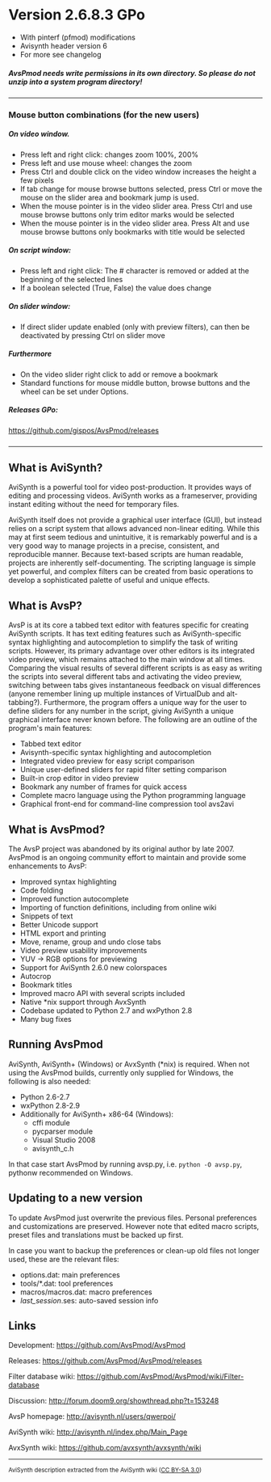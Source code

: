 # Version 2.6.8.3 GPo   
- With pinterf (pfmod) modifications   
- Avisynth header version 6   
- For more see changelog   
##### AvsPmod needs write permissions in its own directory. So please do not unzip into a system program directory!   
-----   
### Mouse button combinations (for the new users)   
##### On video window.   
- Press left and right click: changes zoom 100%, 200%   
- Press left and use mouse wheel: changes the zoom   
- Press Ctrl and double click on the video window increases the height a few pixels
- If tab change for mouse browse buttons selected, press Ctrl or move the mouse on the slider area and bookmark jump is used.   
- When the mouse pointer is in the video slider area. Press Ctrl and use mouse browse buttons only trim editor marks would be selected  
- When the mouse pointer is in the video slider area. Press Alt and use mouse browse buttons only bookmarks with title would be selected 

##### On script window:   
- Press left and right click: The # character is removed or added at the beginning of the selected lines 
- If a boolean selected (True, False) the value does change  

##### On slider window:
- If direct slider update enabled (only with preview filters), can then be deactivated by pressing Ctrl on slider move
   
##### Furthermore   
- On the video slider right click to add or remove a bookmark   
- Standard functions for mouse middle button, browse buttons and the wheel can be set under Options.   
   
##### Releases GPo:      
<https://github.com/gispos/AvsPmod/releases>
### 
-----  

What is AviSynth?
-----------------

AviSynth is a powerful tool for video post-production.  It provides ways 
of editing and processing videos.  AviSynth works as a frameserver, 
providing instant editing without the need for temporary files.

AviSynth itself does not provide a graphical user interface (GUI), but 
instead relies on a script system that allows advanced non-linear 
editing.  While this may at first seem tedious and unintuitive, it is 
remarkably powerful and is a very good way to manage projects in a 
precise, consistent, and reproducible manner.  Because text-based scripts 
are human readable, projects are inherently self-documenting.  The 
scripting language is simple yet powerful, and complex filters can be 
created from basic operations to develop a sophisticated palette of 
useful and unique effects.


What is AvsP?
-------------

AvsP is at its core a tabbed text editor with features specific for 
creating AviSynth scripts.  It has text editing features such as 
AviSynth-specific syntax highlighting and autocompletion to simplify the 
task of writing scripts.  However, its primary advantage over other 
editors is its integrated video preview, which remains attached to the 
main window at all times.  Comparing the visual results of several 
different scripts is as easy as writing the scripts into several 
different tabs and activating the video preview, switching between tabs 
gives instantaneous feedback on visual differences (anyone remember 
lining up multiple instances of VirtualDub and alt-tabbing?). 
Furthermore, the program offers a unique way for the user to define 
sliders for any number in the script, giving AviSynth a unique graphical 
interface never known before.  The following are an outline of the 
program's main features:

- Tabbed text editor
- Avisynth-specific syntax highlighting and autocompletion
- Integrated video preview for easy script comparison
- Unique user-defined sliders for rapid filter setting comparison
- Built-in crop editor in video preview
- Bookmark any number of frames for quick access
- Complete macro language using the Python programming language
- Graphical front-end for command-line compression tool avs2avi


What is AvsPmod?
----------------

The AvsP project was abandoned by its original author by late 2007.  
AvsPmod is an ongoing community effort to maintain and provide some 
enhancements to AvsP:

- Improved syntax highlighting
- Code folding
- Improved function autocomplete
- Importing of function definitions, including from online wiki
- Snippets of text
- Better Unicode support
- HTML export and printing
- Move, rename, group and undo close tabs
- Video preview usability improvements
- YUV -> RGB options for previewing
- Support for AviSynth 2.6.0 new colorspaces
- Autocrop
- Bookmark titles
- Improved macro API with several scripts included
- Native *nix support through AvxSynth
- Codebase updated to Python 2.7 and wxPython 2.8
- Many bug fixes


Running AvsPmod
---------------

AviSynth, AviSynth+ (Windows) or AvxSynth (*nix) is required.  When 
not using the AvsPmod builds, currently only supplied for Windows, 
the following is also needed:

- Python 2.6-2.7
- wxPython 2.8-2.9
- Additionally for AviSynth+ x86-64 (Windows):
    - cffi module
    - pycparser module
    - Visual Studio 2008
    - avisynth_c.h

In that case start AvsPmod by running avsp.py, i.e. `python -O avsp.py`, 
pythonw recommended on Windows.


Updating to a new version
-------------------------

To update AvsPmod just overwrite the previous files.  Personal preferences 
and customizations are preserved.  However note that edited macro scripts, 
preset files and translations must be backed up first.

In case you want to backup the preferences or clean-up old files not longer 
used, these are the relevant files:

- options.dat: main preferences
- tools/*.dat: tool preferences
- macros/macros.dat: macro preferences
- _last_session_.ses: auto-saved session info


Links
-----

Development:
<https://github.com/AvsPmod/AvsPmod>

Releases:
<https://github.com/AvsPmod/AvsPmod/releases>

Filter database wiki:
<https://github.com/AvsPmod/AvsPmod/wiki/Filter-database>

Discussion: 
<http://forum.doom9.org/showthread.php?t=153248>

AvsP homepage: 
<http://avisynth.nl/users/qwerpoi/>

AviSynth wiki: 
<http://avisynth.nl/index.php/Main_Page>

AvxSynth wiki: 
<https://github.com/avxsynth/avxsynth/wiki>


---------------
<sub>AviSynth description extracted from the AviSynth wiki 
([CC BY-SA 3.0](https://creativecommons.org/licenses/by-sa/3.0/))</sub>
